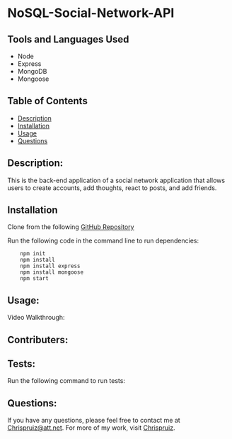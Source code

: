 # NoSQL-Social-Network-API
  ## Tools and Languages Used
  
  * Node
  * Express
  * MongoDB
  * Mongoose

  ## Table of Contents
  * [Description](#description)
  * [Installation](#installation) 
  * [Usage](#usage)
  * [Questions](#questions)
  ## Description: 
  This is the back-end application of a social network application that allows users to create accounts, add thoughts, react to posts, and add friends.
  ## Installation
  Clone from the following [GitHub Repository](git@github.com:Chrispruiz/NoSQL-Social-Network-API.git) 

  Run the following code in the command line to run dependencies:
    
        npm init 
        npm install
        npm install express
        npm install mongoose
        npm start

  ## Usage:
  Video Walkthrough: 
  ## Contributers:
  
  ## Tests:
  Run the following command to run tests:
  
  
  ## Questions:
  If you have any questions, please feel free to contact me at Chrispruiz@att.net. For more of my work, visit [Chrispruiz](https://github.com/Chrispruiz).
